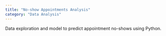 ```yaml
---
title: "No-show Appointments Analysis"
category: "Data Analysis"
---
```


Data exploration and model to predict appointment no-shows using Python.
